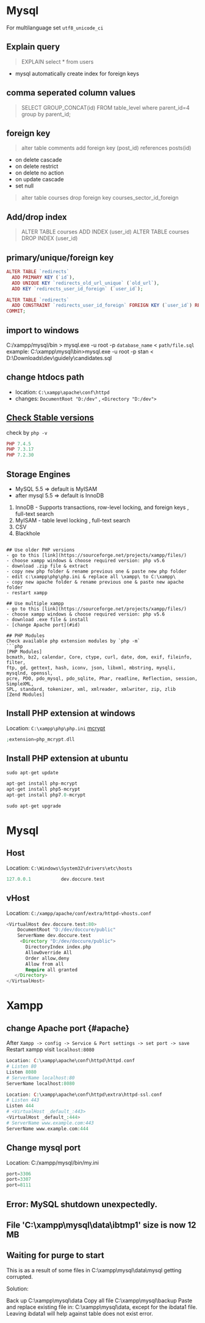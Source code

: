 # Mysql

For multilanguage set `utf8_unicode_ci`

## Explain query
> EXPLAIN select * from users

- mysql automatically create index for foreign keys

## comma seperated column values
> SELECT GROUP_CONCAT(id)  FROM table_level where parent_id=4 group by parent_id;

## foreign key
> alter table comments add foreign key (post_id) references posts(id) 
  - on delete cascade 
  - on delete restrict 
  - on delete no action 
  - on update cascade
  - set null 
> alter table courses drop foreign key courses_sector_id_foreign

## Add/drop index
> ALTER TABLE courses ADD INDEX (user_id)
> ALTER TABLE courses DROP INDEX (user_id)

## primary/unique/foreign key
```php
ALTER TABLE `redirects`
  ADD PRIMARY KEY (`id`),
  ADD UNIQUE KEY `redirects_old_url_unique` (`old_url`),
  ADD KEY `redirects_user_id_foreign` (`user_id`);

ALTER TABLE `redirects`
  ADD CONSTRAINT `redirects_user_id_foreign` FOREIGN KEY (`user_id`) REFERENCES `users` (`id`);
COMMIT;
```


## import to windows
C:/xampp/mysql/bin > mysql.exe -u root -p `database_name` < `path/file.sql`
example:
C:\xampp\mysql\bin>mysql.exe -u root -p stan < D:\Downloads\dev\guidely\candidates.sql

## change htdocs path
- location: `C:\xampp\apache\conf\httpd`
- changes: `DocumentRoot "D:/dev"` , `<Directory "D:/dev">`

## [Check Stable versions](https://www.php.net/downloads.php)
check by `php -v`
```php
PHP 7.4.5
PHP 7.3.17
PHP 7.2.30
```

## Storage Engines
- MySQL 5.5 => default is MyISAM
- after mysql 5.5 => default is InnoDB

1. InnoDB - Supports transactions, row-level locking, and foreign keys , full-text search
2. MyISAM - table level locking ,  full-text search
3. CSV
4. Blackhole
```

## Use older PHP versions
- go to this [link](https://sourceforge.net/projects/xampp/files/)
- choose xampp windows & choose required version: php v5.6
- download .zip file & extract
- copy new php folder & rename previous one & paste new php folder
- edit c:\xampp\php\php.ini & replace all \xampp\ to C:\xampp\
- copy new apache folder & rename previous one & paste new apache folder
- restart xampp

## Use multiple xampp
- go to this [link](https://sourceforge.net/projects/xampp/files/)
- choose xampp windows & choose required version: php v5.6
- download .exe file & install
- [change Apache port](#id)

## PHP Modules
Check available php extension modules by `php -m`
```php
[PHP Modules]
bcmath, bz2, calendar, Core, ctype, curl, date, dom, exif, fileinfo, filter,
ftp, gd, gettext, hash, iconv, json, libxml, mbstring, mysqli, mysqlnd, openssl,
pcre, PDO, pdo_mysql, pdo_sqlite, Phar, readline, Reflection, session, SimpleXML,
SPL, standard, tokenizer, xml, xmlreader, xmlwriter, zip, zlib
[Zend Modules]
```

## Install PHP extension at windows
Location: `C:\xampp\php\php.ini`
[mcrypt](https://sourceforge.net/projects/mcrypt/)
```php
;extension=php_mcrypt.dll
```

## Install PHP extension at ubuntu
```php
sudo apt-get update

apt-get install php-mcrypt
apt-get install php5-mcrypt
apt-get install php7.0-mcrypt

sudo apt-get upgrade
```

# Mysql

## Host
Location: `C:\Windows\System32\drivers\etc\hosts`
```php
127.0.0.1 			dev.doccure.test
```

## vHost
Location: `C:/xampp/apache/conf/extra/httpd-vhosts.conf`
```php
<VirtualHost dev.doccure.test:80>
    DocumentRoot "D:/dev/doccure/public"
    ServerName dev.doccure.test
     <Directory "D:/dev/doccure/public">
       DirectoryIndex index.php
       AllowOverride All
       Order allow,deny
       Allow from all
       Require all granted
   </Directory>
</VirtualHost>
```

# Xampp

## change Apache port {#apache}
After `Xampp -> config -> Service & Port settings -> set port -> save`
Restart xampp
visit `localhost:8080`
```php
Location: C:\xampp\apache\conf\httpd\httpd.conf
# Listen 80
Listen 8080
# ServerName localhost:80
ServerName localhost:8080

Location: C:\xampp\apache\conf\httpd\extra\httpd-ssl.conf
# Listen 443
Listen 444
# <VirtualHost _default_:443>
<VirtualHost _default_:444>
# ServerName www.example.com:443
ServerName www.example.com:444
```

## Change mysql port
Location: C:/xampp/mysql/bin/my.ini
```php
port=3306
port=3307
port=8111
```

## Error: MySQL shutdown unexpectedly.
## File 'C:\xampp\mysql\data\ibtmp1' size is now 12 MB
## Waiting for purge to start
This is as a result of some files in C:\xampp\mysql\data\mysql getting corrupted.

Solution:

Back up C:\xampp\mysql\data
Copy all file C:\xampp\mysql\backup
Paste and replace existing file in: C:\xampp\mysql\data, except for the ibdata1 file.
Leaving ibdata1 will help against table does not exist error.
